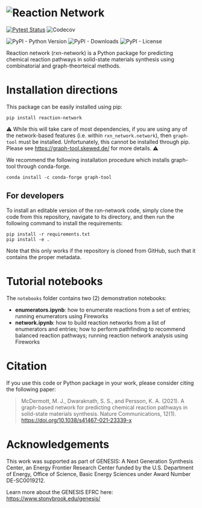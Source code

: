 # ![Reaction Network](docs/images/logo.png)

[![Pytest Status](https://github.com/GENESIS-EFRC/reaction-network/workflows/testing/badge.svg)](https://github.com/GENESIS-EFRC/reaction-network/actions?query=workflow%3Atesting?)
![Codecov](https://img.shields.io/codecov/c/github/GENESIS-EFRC/reaction-network?)

![PyPI - Python
Version](https://img.shields.io/pypi/pyversions/reaction-network?style=for-the-badge)
![PyPI - Downloads](https://img.shields.io/pypi/dm/reaction-network?style=for-the-badge)
 ![PyPI - License](https://img.shields.io/pypi/l/reaction-network?style=for-the-badge)

Reaction network (rxn-network) is a Python package for predicting chemical reaction
pathways in solid-state materials synthesis using combinatorial and graph-theorteical methods.

# Installation directions

This package can be easily installed using pip:

```properties
pip install reaction-network
```

:warning: While this will take care of most dependencies, if you are using any of the network-based features (i.e. within `rxn_network.network`), then `graph-tool` must be installed. Unfortunately, this cannot
be installed through pip. Please see <https://graph-tool.skewed.de/> for more details. :warning:

We recommend the following installation procedure which installs graph-tool through conda-forge.

```properties
conda install -c conda-forge graph-tool
```

## For developers

To install an editable version of the rxn-network code, simply clone the
code from this repository, navigate to its directory, and then run the
following command to install the requirements:

```properties
pip install -r requirements.txt
pip install -e .
```

Note that this only works if the repository is cloned from GitHub, such that it contains
the proper metadata.

# Tutorial notebooks

The `notebooks` folder contains two (2) demonstration notebooks:

- **enumerators.ipynb**: how to enumerate reactions from a set of entries; running
  enumerators using Fireworks
- **network.ipynb**: how to build reaction networks from a list of enumerators and
  entries; how to perform pathfinding to recommend balanced reaction pathways; running
  reaction network analysis using Fireworks

# Citation

If you use this code or Python package in your work, please consider citing the following paper:

> McDermott, M. J., Dwaraknath, S. S., and Persson, K. A. (2021). A graph-based network for predicting chemical reaction pathways in solid-state materials synthesis. Nature Communications, 12(1). <https://doi.org/10.1038/s41467-021-23339-x>

# Acknowledgements

This work was supported as part of GENESIS: A Next Generation Synthesis Center, an
Energy Frontier Research Center funded by the U.S. Department of Energy, Office of
Science, Basic Energy Sciences under Award Number DE-SC0019212.

Learn more about the GENESIS EFRC here: <https://www.stonybrook.edu/genesis/>
